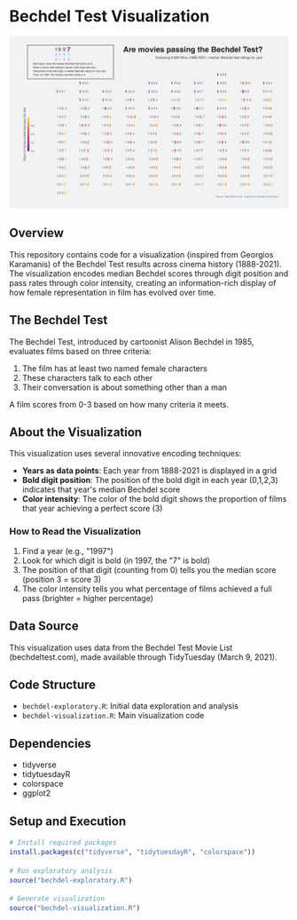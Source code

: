 # Bechdel Test Visualization

![Bechdel Test Visualization](bechdel-test.png)

## Overview

This repository contains code for a visualization (inspired from Georgios Karamanis) of the Bechdel Test  results across cinema history (1888-2021). 
The visualization encodes median Bechdel scores through digit position and pass rates through color intensity, creating an information-rich display of how female representation in film has evolved over time.

## The Bechdel Test

The Bechdel Test, introduced by cartoonist Alison Bechdel in 1985, evaluates films based on three criteria:
1. The film has at least two named female characters
2. These characters talk to each other
3. Their conversation is about something other than a man

A film scores from 0-3 based on how many criteria it meets.

## About the Visualization

This visualization uses several innovative encoding techniques:
- **Years as data points**: Each year from 1888-2021 is displayed in a grid
- **Bold digit position**: The position of the bold digit in each year (0,1,2,3) indicates that year's median Bechdel score
- **Color intensity**: The color of the bold digit shows the proportion of films that year achieving a perfect score (3)

### How to Read the Visualization
1. Find a year (e.g., "1997")
2. Look for which digit is bold (in 1997, the "7" is bold)
3. The position of that digit (counting from 0) tells you the median score (position 3 = score 3)
4. The color intensity tells you what percentage of films achieved a full pass (brighter = higher percentage)

## Data Source

This visualization uses data from the Bechdel Test Movie List (bechdeltest.com), made available through TidyTuesday (March 9, 2021).

## Code Structure

- `bechdel-exploratory.R`: Initial data exploration and analysis
- `bechdel-visualization.R`: Main visualization code


## Dependencies

- tidyverse
- tidytuesdayR
- colorspace
- ggplot2

## Setup and Execution

```r
# Install required packages
install.packages(c("tidyverse", "tidytuesdayR", "colorspace"))

# Run exploratory analysis
source("bechdel-exploratory.R")

# Generate visualization
source("bechdel-visualization.R")
```
